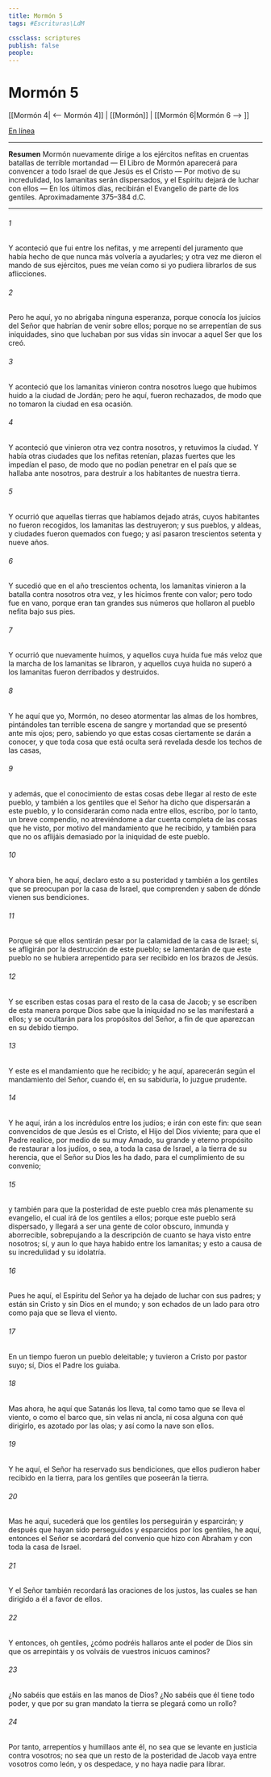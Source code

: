 ```yaml
---
title: Mormón 5
tags: #Escrituras\LdM

cssclass: scriptures
publish: false
people:
---
```


# Mormón 5
[[Mormón 4| <-- Mormón 4]] | [[Mormón]] | [[Mormón 6|Mormón 6 --> ]]

[En línea](https://churchofjesuschrist.org/study/scriptures/bofm/morm/5?lang=spa)

---
__Resumen__
Mormón nuevamente dirige a los ejércitos nefitas en cruentas batallas de terrible mortandad — El Libro de Mormón aparecerá para convencer a todo Israel de que Jesús es el Cristo — Por motivo de su incredulidad, los lamanitas serán dispersados, y el Espíritu dejará de luchar con ellos — En los últimos días, recibirán el Evangelio de parte de los gentiles. Aproximadamente 375–384 d.C.

---
###### 1 
Y aconteció que fui entre los nefitas, y me arrepentí del juramento que había hecho de que nunca más volvería a ayudarles; y otra vez me dieron el mando de sus ejércitos, pues me veían como si yo pudiera librarlos de sus aflicciones.

###### 2 
Pero he aquí, yo no abrigaba ninguna esperanza, porque conocía los juicios del Señor que habrían de venir sobre ellos; porque no se arrepentían de sus iniquidades, sino que luchaban por sus vidas sin invocar a aquel Ser que los creó.

###### 3 
Y aconteció que los lamanitas vinieron contra nosotros luego que hubimos huido a la ciudad de Jordán; pero he aquí, fueron rechazados, de modo que no tomaron la ciudad en esa ocasión.

###### 4 
Y aconteció que vinieron otra vez contra nosotros, y retuvimos la ciudad. Y había otras ciudades que los nefitas retenían, plazas fuertes que les impedían el paso, de modo que no podían penetrar en el país que se hallaba ante nosotros, para destruir a los habitantes de nuestra tierra.

###### 5 
Y ocurrió que aquellas tierras que habíamos dejado atrás, cuyos habitantes no fueron recogidos, los lamanitas las destruyeron; y sus pueblos, y aldeas, y ciudades fueron quemados con fuego; y así pasaron trescientos setenta y nueve años.

###### 6 
Y sucedió que en el año trescientos ochenta, los lamanitas vinieron a la batalla contra nosotros otra vez, y les hicimos frente con valor; pero todo fue en vano, porque eran tan grandes sus números que hollaron al pueblo nefita bajo sus pies.

###### 7 
Y ocurrió que nuevamente huimos, y aquellos cuya huida fue más veloz que la marcha de los lamanitas se libraron, y aquellos cuya huida no superó a los lamanitas fueron derribados y destruidos.

###### 8 
Y he aquí que yo, Mormón, no deseo atormentar las almas de los hombres, pintándoles tan terrible escena de sangre y mortandad que se presentó ante mis ojos; pero, sabiendo yo que estas cosas ciertamente se darán a conocer, y que toda cosa que está oculta será revelada desde los techos de las casas,

###### 9 
y además, que el conocimiento de estas cosas debe llegar al resto de este pueblo, y también a los gentiles que el Señor ha dicho que dispersarán a este pueblo, y lo considerarán como nada entre ellos, escribo, por lo tanto, un breve compendio, no atreviéndome a dar cuenta completa de las cosas que he visto, por motivo del mandamiento que he recibido, y también para que no os aflijáis demasiado por la iniquidad de este pueblo.

###### 10 
Y ahora bien, he aquí, declaro esto a su posteridad y también a los gentiles que se preocupan por la casa de Israel, que comprenden y saben de dónde vienen sus bendiciones.

###### 11 
Porque sé que ellos sentirán pesar por la calamidad de la casa de Israel; sí, se afligirán por la destrucción de este pueblo; se lamentarán de que este pueblo no se hubiera arrepentido para ser recibido en los brazos de Jesús.

###### 12 
Y se escriben estas cosas para el resto de la casa de Jacob; y se escriben de esta manera porque Dios sabe que la iniquidad no se las manifestará a ellos; y se ocultarán para los propósitos del Señor, a fin de que aparezcan en su debido tiempo.

###### 13 
Y este es el mandamiento que he recibido; y he aquí, aparecerán según el mandamiento del Señor, cuando él, en su sabiduría, lo juzgue prudente.

###### 14 
Y he aquí, irán a los incrédulos entre los judíos; e irán con este fin: que sean convencidos de que Jesús es el Cristo, el Hijo del Dios viviente; para que el Padre realice, por medio de su muy Amado, su grande y eterno propósito de restaurar a los judíos, o sea, a toda la casa de Israel, a la tierra de su herencia, que el Señor su Dios les ha dado, para el cumplimiento de su convenio;

###### 15 
y también para que la posteridad de este pueblo crea más plenamente su evangelio, el cual irá de los gentiles a ellos; porque este pueblo será dispersado, y llegará a ser una gente de color obscuro, inmunda y aborrecible, sobrepujando a la descripción de cuanto se haya visto entre nosotros; sí, y aun lo que haya habido entre los lamanitas; y esto a causa de su incredulidad y su idolatría.

###### 16 
Pues he aquí, el Espíritu del Señor ya ha dejado de luchar con sus padres; y están sin Cristo y sin Dios en el mundo; y son echados de un lado para otro como paja que se lleva el viento.

###### 17 
En un tiempo fueron un pueblo deleitable; y tuvieron a Cristo por pastor suyo; sí, Dios el Padre los guiaba.

###### 18 
Mas ahora, he aquí que Satanás los lleva, tal como tamo que se lleva el viento, o como el barco que, sin velas ni ancla, ni cosa alguna con qué dirigirlo, es azotado por las olas; y así como la nave son ellos.

###### 19 
Y he aquí, el Señor ha reservado sus bendiciones, que ellos pudieron haber recibido en la tierra, para los gentiles que poseerán la tierra.

###### 20 
Mas he aquí, sucederá que los gentiles los perseguirán y esparcirán; y después que hayan sido perseguidos y esparcidos por los gentiles, he aquí, entonces el Señor se acordará del convenio que hizo con Abraham y con toda la casa de Israel.

###### 21 
Y el Señor también recordará las oraciones de los justos, las cuales se han dirigido a él a favor de ellos.

###### 22 
Y entonces, oh gentiles, ¿cómo podréis hallaros ante el poder de Dios sin que os arrepintáis y os volváis de vuestros inicuos caminos?

###### 23 
¿No sabéis que estáis en las manos de Dios? ¿No sabéis que él tiene todo poder, y que por su gran mandato la tierra se plegará como un rollo?

###### 24 
Por tanto, arrepentíos y humillaos ante él, no sea que se levante en justicia contra vosotros; no sea que un resto de la posteridad de Jacob vaya entre vosotros como león, y os despedace, y no haya nadie para librar.

